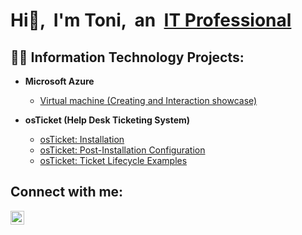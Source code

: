 
# Hi👋, &nbsp;I'm Toni, &nbsp;an &nbsp;[IT Professional](https://www.linkedin.com/in/toni-deeprai-477867327)

## 👨‍💻 Information Technology Projects:

- **Microsoft Azure**
  - [Virtual machine (Creating and Interaction showcase)](asdsdsds)

- **osTicket (Help Desk Ticketing System)**
  - [osTicket: Installation](https://github.com/tonideeprai/osticket-prereqs)<br>
  - [osTicket: Post-Installation Configuration](https://github.com/tonideeprai/osticket-prereqs)<br>
  - [osTicket: Ticket Lifecycle Examples](https://github.com/tonideeprai/osticket-prereqs)

<h2>Connect with me:</h2>

[<img align="left" alt="Josh | LinkedIn" width="22px" src="https://cdn.jsdelivr.net/npm/simple-icons@v3/icons/linkedin.svg" />][linkedin]

[linkedin]: https://linkedin.com/in/Josh
